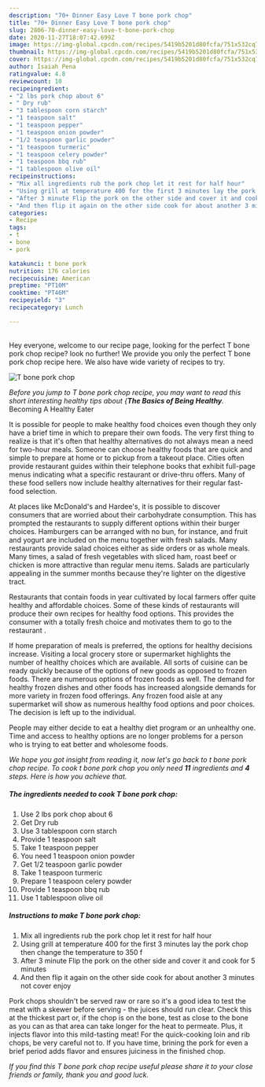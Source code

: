 ```yaml
---
description: "70+ Dinner Easy Love T bone pork chop"
title: "70+ Dinner Easy Love T bone pork chop"
slug: 2806-70-dinner-easy-love-t-bone-pork-chop
date: 2020-11-27T18:07:42.699Z
image: https://img-global.cpcdn.com/recipes/5419b5201d80fcfa/751x532cq70/t-bone-pork-chop-recipe-main-photo.jpg
thumbnail: https://img-global.cpcdn.com/recipes/5419b5201d80fcfa/751x532cq70/t-bone-pork-chop-recipe-main-photo.jpg
cover: https://img-global.cpcdn.com/recipes/5419b5201d80fcfa/751x532cq70/t-bone-pork-chop-recipe-main-photo.jpg
author: Isaiah Pena
ratingvalue: 4.8
reviewcount: 10
recipeingredient:
- "2 lbs pork chop about 6"
- " Dry rub"
- "3 tablespoon corn starch"
- "1 teaspoon salt"
- "1 teaspoon pepper"
- "1 teaspoon onion powder"
- "1/2 teaspoon garlic powder"
- "1 teaspoon turmeric"
- "1 teaspoon celery powder"
- "1 teaspoon bbq rub"
- "1 tablespoon olive oil"
recipeinstructions:
- "Mix all ingredients rub the pork chop let it rest for half hour"
- "Using grill at temperature 400 for the first 3 minutes lay the pork chop then change the temperature to 350 f"
- "After 3 minute Flip the pork on the other side and cover it and cook for 5 minutes"
- "And then flip it again on the other side cook for about another 3 minutes not cover enjoy"
categories:
- Recipe
tags:
- t
- bone
- pork

katakunci: t bone pork 
nutrition: 176 calories
recipecuisine: American
preptime: "PT10M"
cooktime: "PT46M"
recipeyield: "3"
recipecategory: Lunch

---
```

<br>
Hey everyone, welcome to our recipe page, looking for the perfect T bone pork chop recipe? look no further! We provide you only the perfect T bone pork chop recipe here. We also have wide variety of recipes to try.
<br>


![T bone pork chop](https://img-global.cpcdn.com/recipes/5419b5201d80fcfa/751x532cq70/t-bone-pork-chop-recipe-main-photo.jpg)

<i>Before you jump to T bone pork chop recipe, you may want to read this short interesting healthy tips about {<strong>The Basics of Being Healthy</strong>.</i>
Becoming A Healthy Eater

It is possible for people to make healthy food choices even though they only have a brief time in which to prepare their own foods. The very first thing to realize is that it's often that healthy alternatives do not always mean a need for two-hour meals. Someone can choose healthy foods that are quick and simple to prepare at home or to pickup from a takeout place. Cities often provide restaurant guides within their telephone books that exhibit full-page menus indicating what a specific restaurant or drive-thru offers. Many of these food sellers now include healthy alternatives for their regular fast-food selection.

At places like McDonald's and Hardee's, it is possible to discover consumers that are worried about their carbohydrate consumption.  This has prompted the restaurants to supply different options within their burger choices. Hamburgers can be arranged with no bun, for instance, and fruit and yogurt are included on the menu together with fresh salads. Many restaurants provide salad choices either as side orders or as whole meals. Many times, a salad of fresh vegetables with sliced ham, roast beef or chicken is more attractive than regular menu items.  Salads are particularly appealing in the summer months because they're lighter on the digestive tract.

Restaurants that contain foods in year cultivated by local farmers offer quite healthy and affordable choices. Some of these kinds of restaurants will produce their own recipes for healthy food options.  This provides the consumer with a totally fresh choice and motivates them to go to the restaurant .

If home preparation of meals is preferred, the options for healthy decisions increase. Visiting a local grocery store or supermarket highlights the number of healthy choices which are available.  All sorts of cuisine can be ready quickly because of the options of new goods as opposed to frozen foods. There are numerous options of frozen foods as well. The demand for healthy frozen dishes and other foods has increased alongside demands for more variety in frozen food offerings. Any frozen food aisle at any supermarket will show as numerous healthy food options and poor choices. The decision is left up to the individual.

People may either decide to eat a healthy diet program or an unhealthy one. Time and access to healthy options are no longer problems for a person who is trying to eat better and wholesome foods.


<i>We hope you got insight from reading it, now let's go back to t bone pork chop recipe. To cook t bone pork chop you only need <strong>11</strong> ingredients and <strong>4</strong> steps. Here is how you achieve that.
</i>

##### The ingredients needed to cook T bone pork chop:

1. Use 2 lbs pork chop about 6
1. Get  Dry rub
1. Use 3 tablespoon corn starch
1. Provide 1 teaspoon salt
1. Take 1 teaspoon pepper
1. You need 1 teaspoon onion powder
1. Get 1/2 teaspoon garlic powder
1. Take 1 teaspoon turmeric
1. Prepare 1 teaspoon celery powder
1. Provide 1 teaspoon bbq rub
1. Use 1 tablespoon olive oil


##### Instructions to make T bone pork chop:

1. Mix all ingredients rub the pork chop let it rest for half hour
1. Using grill at temperature 400 for the first 3 minutes lay the pork chop then change the temperature to 350 f
1. After 3 minute Flip the pork on the other side and cover it and cook for 5 minutes
1. And then flip it again on the other side cook for about another 3 minutes not cover enjoy


Pork chops shouldn&#39;t be served raw or rare so it&#39;s a good idea to test the meat with a skewer before serving - the juices should run clear. Check this at the thickest part or, if the chop is on the bone, test as close to the bone as you can as that area can take longer for the heat to permeate. Plus, it injects flavor into this mild-tasting meat! For the quick-cooking loin and rib chops, be very careful not to. If you have time, brining the pork for even a brief period adds flavor and ensures juiciness in the finished chop. 

<i>If you find this T bone pork chop recipe useful please share it to your close friends or family, thank you and good luck.</i>
